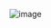 ![image](https://github.com/DevsDomain/Bike4you/assets/53665466/730c408e-3f86-401a-bed5-89291edf138d)
